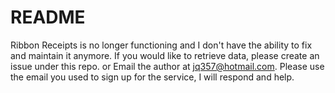 # README

Ribbon Receipts is no longer functioning and I don't have the ability to fix and maintain it anymore. If you would like to retrieve data, please create an issue under this repo. or Email the author at jq357@hotmail.com. Please use the email you used to sign up for the service, I will respond and help.
